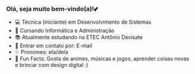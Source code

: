 ### Olá, seja muito bem-vindo(a)!💕
- 💻 Técnica (iniciante) em Desenvolvimento de Sistemas
- 💼 Cursando Informática e Administração
- 📚 Atualmente estudando na ETEC Antônio Devisate
- 💬 Entrar em contato por: E-mail
- ✨ Pronomes: ela/dela
- 🦋 Fun Facts: Gosta de animes, músicas e jogos, aprender coisas novas e brincar com design digital :)




